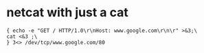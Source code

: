 # netcat with just a cat
	{ echo -e "GET / HTTP/1.0\r\nHost: www.google.com\r\n\r" >&3;\
	cat <&3 ;\
	} 3<> /dev/tcp/www.google.com/80
